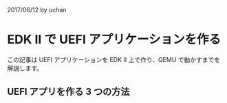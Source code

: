 2017/06/12 by uchan

# EDK II で UEFI アプリケーションを作る

この記事は UEFI アプリケーションを EDK II 上で作り、QEMU で動かすまでを解説します。

<!--more-->

## UEFI アプリを作る 3 つの方法
